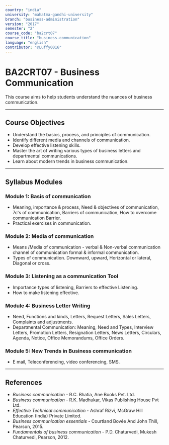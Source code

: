 ```yaml
---
country: "india"
university: "mahatma-gandhi-university"
branch: "business-administration"
version: "2017"
semester: "2"
course_code: "ba2crt07"
course_title: "business-communication"
language: "english"
contributor: "@Luffy0016"
---
```

# BA2CRT07 - Business Communication

This course aims to help students understand the nuances of business communication.

---
## Course Objectives

* Understand the basics, process, and principles of communication.
* Identify different media and channels of communication.
* Develop effective listening skills.
* Master the art of writing various types of business letters and departmental communications.
* Learn about modern trends in business communication.

---
## Syllabus Modules

### Module 1: Basis of communication
* Meaning, importance & process, Need & objectives of communication, 7c's of communication, Barriers of communication, How to overcome communication Barrier.
* Practical exercises in communication.

### Module 2: Media of communication
* Means /Media of communication - verbal & Non-verbal communication channel of communication formal & informal communication.
* Types of communication. Downward, upward, Horizontal or lateral, Diagonal or cross.

### Module 3: Listening as a communication Tool
* Importance types of listening, Barriers to effective Listening.
* How to make listening effective.

### Module 4: Business Letter Writing
* Need, Functions and kinds, Letters, Request Letters, Sales Letters, Complaints and adjustments.
* Departmental Communication: Meaning, Need and Types, Interview Letters, Promotion Letters, Resignation Letters, News Letters, Circulars, Agenda, Notice, Office Memorandums, Office Orders.

### Module 5: New Trends in Business communication
* E mail, Teleconferencing, video conferencing, SMS.

---
## References
* *Business communication* - R.C. Bhatia, Ane Books Pvt. Ltd.
* *Business communication* - R.K. Madhukar, Vikas Publishing House Pvt Ltd.
* *Effective Technical communication* - Ashraf Rizvi, McGraw Hill Education (India) Private Limited.
* *Business communication essentials* - Courtland Bovée And John Thill, Pearson, 2015.
* *Fundamentals of business communication* - P.D. Chaturvedi, Mukesh Chaturvedi, Pearson, 2012.
